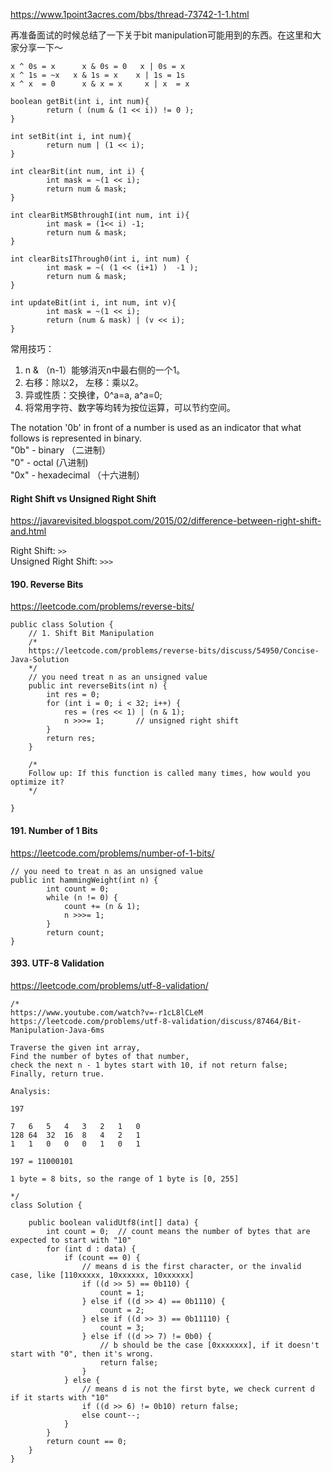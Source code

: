 https://www.1point3acres.com/bbs/thread-73742-1-1.html

再准备面试的时候总结了一下关于bit manipulation可能用到的东西。在这里和大家分享一下～

```
x ^ 0s = x      x & 0s = 0   x | 0s = x
x ^ 1s = ~x   x & 1s = x    x | 1s = 1s
x ^ x  = 0      x & x = x     x | x  = x

boolean getBit(int i, int num){
        return ( (num & (1 << i)) != 0 );
}

int setBit(int i, int num){
        return num | (1 << i);
}

int clearBit(int num, int i) {
        int mask = ~(1 << i);
        return num & mask;
}

int clearBitMSBthroughI(int num, int i){
        int mask = (1<< i) -1;
        return num & mask;
}

int clearBitsIThrough0(int i, int num) {
        int mask = ~( (1 << (i+1) )  -1 );
        return num & mask;
}

int updateBit(int i, int num, int v){
        int mask = ~(1 << i);
        return (num & mask) | (v << i);
}
```


常用技巧：
1. n & （n-1）能够消灭n中最右侧的一个1。
2.  右移：除以2， 左移：乘以2。
3. 异或性质：交换律，0^a=a, a^a=0;
4. 将常用字符、数字等均转为按位运算，可以节约空间。

The notation '0b' in front of a number is used as an indicator that what follows is represented in binary.    
"0b" - binary （二进制）   
"0" - octal (八进制)   
"0x" - hexadecimal （十六进制）    

#### Right Shift vs Unsigned Right Shift
https://javarevisited.blogspot.com/2015/02/difference-between-right-shift-and.html

Right Shift: `>>`   
Unsigned Right Shift: `>>>`   


#### 190. Reverse Bits
https://leetcode.com/problems/reverse-bits/

```
public class Solution {
    // 1. Shift Bit Manipulation
    /*
    https://leetcode.com/problems/reverse-bits/discuss/54950/Concise-Java-Solution
    */
    // you need treat n as an unsigned value
    public int reverseBits(int n) {
        int res = 0;
        for (int i = 0; i < 32; i++) {
            res = (res << 1) | (n & 1);
            n >>>= 1;       // unsigned right shift
        }
        return res;
    }
    
    /*
    Follow up: If this function is called many times, how would you optimize it?
    */
    
}
```

#### 191. Number of 1 Bits
https://leetcode.com/problems/number-of-1-bits/

```
// you need to treat n as an unsigned value
public int hammingWeight(int n) {
        int count = 0;
        while (n != 0) {
            count += (n & 1);
            n >>>= 1;
        }
        return count;
}
```

#### 393. UTF-8 Validation
https://leetcode.com/problems/utf-8-validation/

```
/*
https://www.youtube.com/watch?v=-r1cL8lCLeM
https://leetcode.com/problems/utf-8-validation/discuss/87464/Bit-Manipulation-Java-6ms

Traverse the given int array, 
Find the number of bytes of that number, 
check the next n - 1 bytes start with 10, if not return false;
Finally, return true.

Analysis:

197

7   6   5   4   3   2   1   0
128 64  32  16  8   4   2   1
1   1   0   0   0   1   0   1

197 = 11000101

1 byte = 8 bits, so the range of 1 byte is [0, 255]

*/
class Solution {

    public boolean validUtf8(int[] data) {
        int count = 0;  // count means the number of bytes that are expected to start with "10"
        for (int d : data) {
            if (count == 0) {
                // means d is the first character, or the invalid case, like [110xxxxx, 10xxxxxx, 10xxxxxx]
                if ((d >> 5) == 0b110) {
                    count = 1;
                } else if ((d >> 4) == 0b1110) {
                    count = 2;
                } else if ((d >> 3) == 0b11110) {
                    count = 3;
                } else if ((d >> 7) != 0b0) {
                    // b should be the case [0xxxxxxx], if it doesn't start with "0", then it's wrong.
                    return false;
                }
            } else {
                // means d is not the first byte, we check current d if it starts with "10"
                if ((d >> 6) != 0b10) return false;
                else count--;
            }
        }
        return count == 0;
    }
}
```
